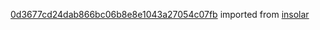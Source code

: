 [0d3677cd24dab866bc06b8e8e1043a27054c07fb](https://github.com/insolar/insolar/commit/0d3677cd24dab866bc06b8e8e1043a27054c07fb) imported from [insolar](https://github.com/insolar/insolar)

